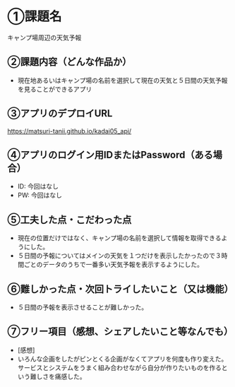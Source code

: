 # ①課題名
キャンプ場周辺の天気予報

## ②課題内容（どんな作品か）
- 現在地あるいはキャンプ場の名前を選択して現在の天気と５日間の天気予報を見ることができるアプリ

## ③アプリのデプロイURL
https://matsuri-tanii.github.io/kadai05_api/

## ④アプリのログイン用IDまたはPassword（ある場合）
- ID: 今回はなし
- PW: 今回はなし

## ⑤工夫した点・こだわった点
- 現在の位置だけではなく、キャンプ場の名前を選択して情報を取得できるようにした。
- ５日間の予報についてはメインの天気を１つだけを表示したかったので３時間ごとのデータのうちで一番多い天気予報を表示するようにした。

## ⑥難しかった点・次回トライしたいこと（又は機能）
- ５日間の予報を表示させることが難しかった。

## ⑦フリー項目（感想、シェアしたいこと等なんでも）
- [感想]
- いろんな企画をしたがピンとくる企画がなくてアプリを何度も作り変えた。サービスとシステムをうまく組み合わせながら自分が作りたいものを作るという難しさを痛感した。